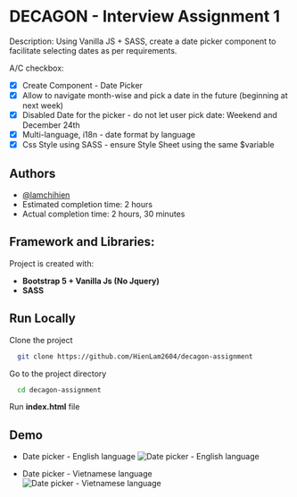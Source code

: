 
# DECAGON - Interview Assignment 1

Description: Using Vanilla JS + SASS, create a date picker component to facilitate selecting dates as per requirements.

A/C checkbox:
- [x] Create Component - Date Picker
- [x] Allow to navigate month-wise and pick a date in the future (beginning at next week)
- [x] Disabled Date for the picker - do not let user pick date: Weekend and December 24th
- [x] Multi-language, i18n - date format by language 
- [x] Css Style using SASS - ensure Style Sheet using the same $variable

## Authors

- [@lamchihien](https://github.com/HienLam2604/decagon-assignment)
- Estimated completion time: 2 hours
- Actual completion time: 2 hours, 30 minutes


## Framework and Libraries:
Project is created with:
- **Bootstrap 5 + Vanilla Js (No Jquery)**
- **SASS**
## Run Locally

Clone the project

```bash
  git clone https://github.com/HienLam2604/decagon-assignment
```

Go to the project directory

```bash
  cd decagon-assignment
```

Run **index.html** file



## Demo

- Date picker - English language
![Date picker - English language](https://drive.google.com/uc?export=view&id=1ZEI8KKwHKSyRQOYH9p03FDBO-5o2y1ey)

- Date picker - Vietnamese language
![Date picker - Vietnamese language](https://drive.google.com/uc?export=view&id=1vqJNyedUvagtRRPW3gO25dE5vGzK1bQp)

